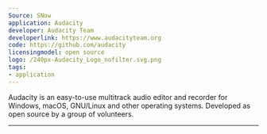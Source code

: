 ```yaml
---
Source: SNow
application: Audacity
developer: Audacity Team
developerlink: https://www.audacityteam.org
code: https://github.com/audacity
licensingmodel: open source
logo: /240px-Audacity_Logo_nofilter.svg.png
tags:
- application
---
```

Audacity is an easy-to-use multitrack audio editor and recorder for Windows, macOS, GNU/Linux and other operating systems.
Developed as open source by a group of volunteers.


---

